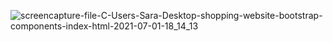 ![screencapture-file-C-Users-Sara-Desktop-shopping-website-bootstrap-components-index-html-2021-07-01-18_14_13](https://user-images.githubusercontent.com/84769425/124126365-3d1b1000-da98-11eb-9573-1f9abd27cd8f.png)
